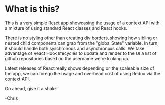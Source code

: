 # What is this?

This is a very simple React app showcasing the usage of a context API with a mixture of using standard React classes and React hooks.

There is no styling other than creating div borders, showing how sibling or nested child components can grab from the "global State" variable.
In turn, it should handle both synchronous and asynchronous calls.  We take advantage of React Hook lifecycles to update and render to the UI a list of github repositories based on the username we're looking up.

Latest releases of React really shows depending on the scaleable size of the app, we can forego the usage and overhead cost of using Redux via the context API.

Go ahead, give it a shake!

-Chris